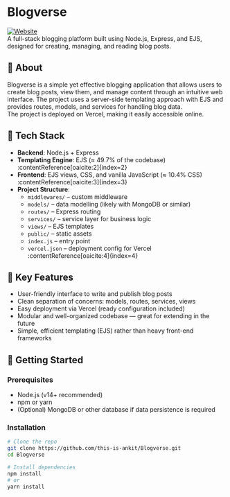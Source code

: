 # Blogverse

[![Website](https://img.shields.io/badge/Visit_live-My%20Blogverse-app-blue)](https://my-blogverse.vercel.app)  
A full-stack blogging platform built using Node.js, Express, and EJS, designed for creating, managing, and reading blog posts.

## 🚀 About  
Blogverse is a simple yet effective blogging application that allows users to create blog posts, view them, and manage content through an intuitive web interface. The project uses a server-side templating approach with EJS and provides routes, models, and services for handling blog data.  
The project is deployed on Vercel, making it easily accessible online.

## 🧱 Tech Stack  
- **Backend**: Node.js + Express  
- **Templating Engine**: EJS (≈ 49.7% of the codebase) :contentReference[oaicite:2]{index=2}  
- **Frontend**: EJS views, CSS, and vanilla JavaScript (≈ 10.4% CSS) :contentReference[oaicite:3]{index=3}  
- **Project Structure**:  
  - `middlewares/` – custom middleware  
  - `models/` – data modelling (likely with MongoDB or similar)  
  - `routes/` – Express routing  
  - `services/` – service layer for business logic  
  - `views/` – EJS templates  
  - `public/` – static assets  
  - `index.js` – entry point  
  - `vercel.json` – deployment config for Vercel  
  :contentReference[oaicite:4]{index=4}

## 🎯 Key Features  
- User-friendly interface to write and publish blog posts  
- Clean separation of concerns: models, routes, services, views  
- Easy deployment via Vercel (ready configuration included)  
- Modular and well-organized codebase — great for extending in the future  
- Simple, efficient templating (EJS) rather than heavy front-end frameworks

## 🧭 Getting Started  
### Prerequisites  
- Node.js (v14+ recommended)  
- npm or yarn  
- (Optional) MongoDB or other database if data persistence is required  

### Installation  
```bash
# Clone the repo  
git clone https://github.com/this-is-ankit/Blogverse.git  
cd Blogverse  

# Install dependencies  
npm install  
# or  
yarn install  

